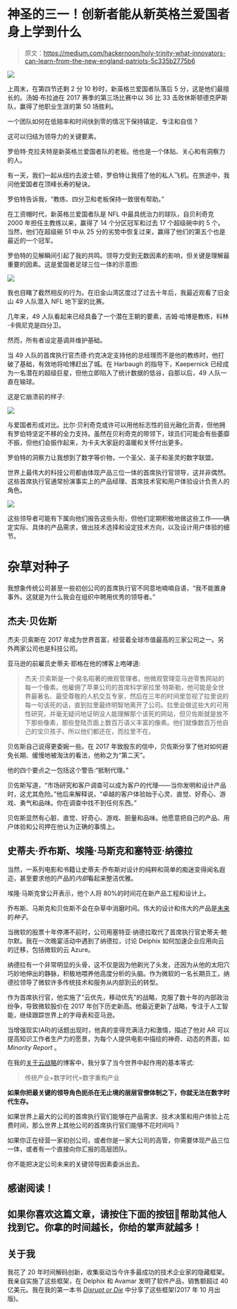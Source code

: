 # 神圣的三一！创新者能从新英格兰爱国者身上学到什么

> 原文：<https://medium.com/hackernoon/holy-trinity-what-innovators-can-learn-from-the-new-england-patriots-5c335b2775b6>

![](img/160c48ec2a48b57d3f78257f9a1e7a6a.png)

上周末，在第四节还剩 2 分 10 秒时，新英格兰爱国者队落后 5 分，这是他们最擅长的。汤姆·布拉迪在 2017 赛季的第三场比赛中以 36 比 33 击败休斯顿德克萨斯队，赢得了他职业生涯的第 50 场胜利。

一个团队如何在低赔率和时间快到零的情况下保持镇定、专注和自信？

这可以归结为领导力的关键要素。

罗伯特·克拉夫特是新英格兰爱国者队的老板。他也是一个体贴、关心和有洞察力的人。

有一天，我们一起从纽约去波士顿，罗伯特让我搭了他的私人飞机。在旅途中，我问他爱国者在顶峰长寿的秘诀。

罗伯特告诉我，“教练、四分卫和老板保持一致很有帮助。”

在工资帽时代，新英格兰爱国者队是 NFL 中最具统治力的球队，自贝利奇克 2000 年担任主教练以来，赢得了 14 个分区冠军和过去 17 个超级碗中的 5 个。当然，他们在超级碗 51 中从 25 分的劣势中恢复过来，赢得了他们的第五个也是最近的一个冠军。

罗伯特的见解瞬间引起了我的共鸣。领导力受到无数因素的影响，但关键是理解最重要的因素。这是爱国者足球三位一体的示意图:

![](img/8581d9ae64cd47cb2439cae683d8a091.png)

我也目睹了截然相反的行为。在旧金山湾区度过了过去十年后，我最近观看了旧金山 49 人队潜入 NFL 地下室的比赛。

几年来，49 人队看起来已经具备了一个潜在王朝的要素，吉姆·哈博是教练，科林·卡佩尼克是四分卫。

然而，所有者设定基调并维护基础。

当 49 人队的首席执行官杰德·约克决定支持他的总经理而不是他的教练时，他打破了基础，有效地将哈博赶出了城。在 Harbaugh 的指导下，Kaepernick 已经成为一名潜在的超级巨星，但他立即陷入了统计数据的低谷，自那以后，49 人队一直在输球。

这是它崩溃前的样子:

![](img/4ad59501d5d3e0370f76448562f79508.png)

与爱国者形成对比。比尔·贝利奇克或许可以用他标志性的目光融化沥青，但他拥有罗伯特坚定不移的全力支持。虽然在贝利奇克的带领下，球员们可能会有些萎靡不振，但他们会振作起来，为卡夫大家庭的温暖和关怀付出更多。

罗伯特的洞察力让我想到了数字等价物，一个圣父、圣子和圣灵的数字联盟。

世界上最伟大的科技公司都由体现产品三位一体的首席执行官领导，这并非偶然。这些首席执行官通常扮演事实上的产品经理、首席技术官和用户体验设计负责人的角色。

![](img/cf2c34cc9c10bd2305e76ecfa281904a.png)

这些领导者可能有下属向他们报告这些头衔，但他们定期积极地做这些工作——确定实际、具体的产品需求，做出技术选择和设定技术方向，以及设计用户体验的细节。

# **杂草对种子**

我想象传统公司甚至一些初创公司的首席执行官不同意地喃喃自语，“我不能置身事外。这就是为什么我会在组织中聘用优秀的领导者。”

## 杰夫·贝佐斯

杰夫·贝索斯在 2017 年成为世界首富，经营着全球市值最高的三家公司之一。另外两家公司也是科技公司。

亚马逊的前雇员史蒂夫·耶格在他的博客上咆哮道:

> 杰夫·贝索斯是一个臭名昭著的微观管理者。他微观管理亚马逊零售网站的每一个像素。他雇佣了苹果公司的首席科学家拉里·特斯勒，他可能是全世界最著名、最受尊敬的人机交互专家，然后在三年的时间里忽视了拉里说的每一句该死的话，直到拉里最终明智地离开了公司。拉里会做这些大的可用性研究，并毫无疑问地证明没人能理解那个该死的网站，但贝佐斯就是放不下那些像素，那些登陆页面上数百万语义丰富的像素。他们就像数百万他自己的宝贝孩子。所以他们都还在，而拉里不在。

贝佐斯自己说得更委婉一些。在 2017 年致股东的信中，贝佐斯分享了他对如何避免长期、缓慢地被淘汰的看法，他称之为“第二天”。

他的四个要点之一包括这个警告:“抵制代理。”

贝佐斯写道，“市场研究和客户调查可以成为客户的代理——当你发明和设计产品时，这尤其危险。”他后来解释说，“卓越的客户体验始于心灵、直觉、好奇心、游戏、勇气和品味。你在调查中找不到任何东西。”

贝佐斯显然有心脏、直觉、好奇心、游戏、胆量和品味。他愿意把自己的产品、用户体验和公司押在他认为正确的事情上。

## 史蒂夫·乔布斯、埃隆·马斯克和塞特亚·纳德拉

当然，一系列电影和书籍让史蒂夫·乔布斯对设计的纯粹和简单的痴迷变得闻名遐迩，甚至要求他的产品的*内部*看起来整洁优雅。

埃隆·马斯克曾公开表示，他个人将 80%的时间花在新产品工程和设计上。

乔布斯、马斯克和贝佐斯不会在杂草中消磨时间。伟大的设计和伟大的产品是[未来](https://hackernoon.com/tagged/future)的*种子*。

当微软的股票十年停滞不前时，公司用塞特亚·纳德拉取代了首席执行官史蒂夫·鲍尔默。我在一次晚宴活动中遇到了纳德拉，讨论 Delphix 如何加速企业应用向云的迁移，包括微软的云 Azure。

纳德拉有一个非常明显的头骨，这不仅是因为他剃光了头发，还因为从他的太阳穴巧妙地伸出的静脉，积极地喂养他高度分析的头脑。作为微软的一名长期员工，纳德拉领导了微软许多传统技术和服务从内部到云的转型。

作为首席执行官，他实施了“云优先，移动优先”的战略，克服了数十年的内部政治纷争，导致微软股价在 2017 年创下历史新高。他最近更新了战略，专注于人工智能，继续跟踪世界上的字母表和亚马逊。

当增强现实(AR)的话题出现时，他真的变得充满活力和激情，描述了他对 AR 可以提高知识工作者生产力的愿景，为每个人提供电影中描绘的神奇、动态的界面，如 *Minority Report* 。

在我的[关于云战略](https://goo.gl/Cr4TS7)的博客中，我分享了当今世界中起作用的基本等式:

> 传统产业+数字时代=数字重构产业

**如果你把最关键的领导角色扼杀在无止境的层层官僚体制之下，你就无法在数字时代生存。**

如果世界上最大的公司的首席执行官们能够在产品需求、技术决策和用户体验上花费时间，那么世界上其他公司的首席执行官们能够不花时间吗？

如果你正在经营一家初创公司，或者你是一家大公司的高管，你需要体现产品三位一体，或者有一个直接向你汇报的高层团队。

你不能把决定公司未来的关键领导因素委派出去。

## 感谢阅读！

## 如果你喜欢这篇文章，请按住下面的按钮👏帮助其他人找到它。你拿的时间越长，你给的掌声就越多！

## 关于我

我花了 20 年时间解码创新，收集驱动当今许多最成功的技术企业家的隐藏框架。我亲自实施了这些框架，在 Delphix 和 Avamar 发明了软件产品，销售额超过 40 亿美元。我在我的第一本书 [*Disrupt or Die*](https://disruptordie.net) 中分享了这些框架(2017 年 10 月出版)。